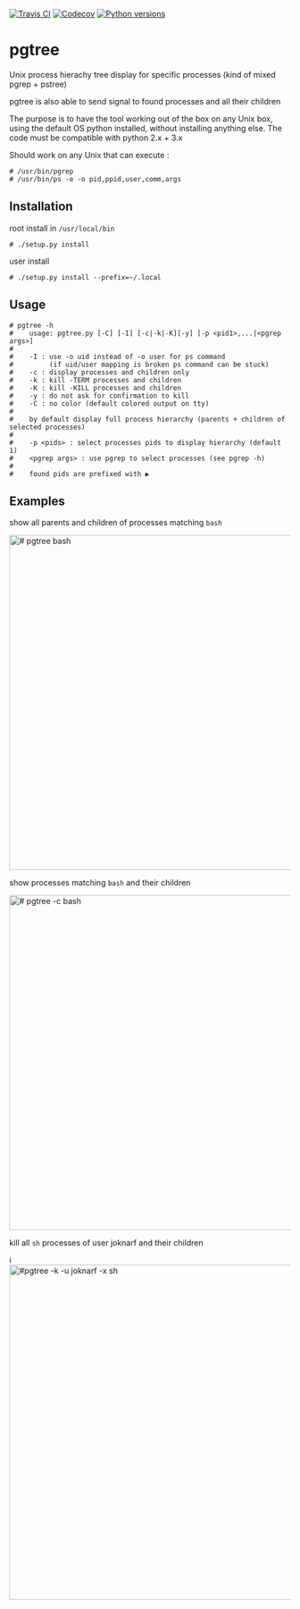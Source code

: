 [![Travis CI](https://travis-ci.com/joknarf/pgtree.svg?branch=master)](https://travis-ci.com/github/joknarf/pgtree)
[![Codecov](https://codecov.io/github/joknarf/pgtree/coverage.svg?branch=master)](https://codecov.io/gh/joknarf/pgtree)
[![Python versions](https://img.shields.io/pypi/v/pgtree.svg)](https://pypi.org/project/pgtree/)

# pgtree
Unix process hierachy tree display for specific processes (kind of mixed pgrep + pstree)

pgtree is also able to send signal to found processes and all their children

The purpose is to have the tool working out of the box on any Unix box, using the default OS python installed, without installing anything else.
The code must be compatible with python 2.x + 3.x

Should work on any Unix that can execute :
```
# /usr/bin/pgrep 
# /usr/bin/ps -e -o pid,ppid,user,comm,args
```
## Installation
root install in `/usr/local/bin`
```
# ./setup.py install
```
user install
```
# ./setup.py install --prefix=~/.local
```
## Usage
```
# pgtree -h
#    usage: pgtree.py [-C] [-I] [-c|-k|-K][-y] [-p <pid1>,...|<pgrep args>]
#
#    -I : use -o uid instead of -o user for ps command
#         (if uid/user mapping is broken ps command can be stuck)
#    -c : display processes and children only
#    -k : kill -TERM processes and children
#    -K : kill -KILL processes and children
#    -y : do not ask for confirmation to kill
#    -C : no color (default colored output on tty)
#
#    by default display full process hierarchy (parents + children of selected processes)
#
#    -p <pids> : select processes pids to display hierarchy (default 1)
#    <pgrep args> : use pgrep to select processes (see pgrep -h)
#
#    found pids are prefixed with ▶
```
## Examples
show all parents and children of processes matching `bash`

<img alt="# pgtree bash" src="https://user-images.githubusercontent.com/10117818/90019684-10f37680-dcaf-11ea-8e32-8f2b57304f92.png" width="600px">

show processes matching `bash` and their children

<img alt="# pgtree -c bash" src="https://user-images.githubusercontent.com/10117818/90019719-19e44800-dcaf-11ea-8793-f32f50565406.png" width="600px">

kill all `sh` processes of user joknarf and their children

i<img alt="#pgtree -k -u joknarf -x sh" src="https://user-images.githubusercontent.com/10117818/90019713-16e95780-dcaf-11ea-95a1-b2a8c4edf31e.png" width="600px">
